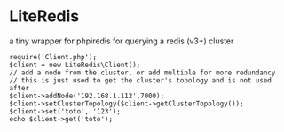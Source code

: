 LiteRedis
=========

a tiny wrapper for phpiredis for querying a redis (v3+) cluster

```
require('Client.php');
$client = new LiteRedis\Client();
// add a node from the cluster, or add multiple for more redundancy
// this is just used to get the cluster's topology and is not used after
$client->addNode('192.168.1.112',7000);
$client->setClusterTopology($client->getClusterTopology());
$client->set('toto', '123');
echo $client->get('toto');
```